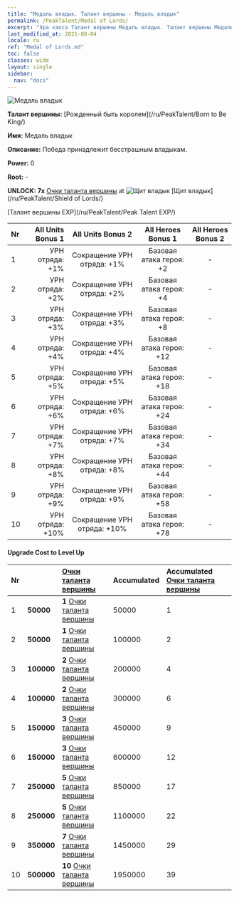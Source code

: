 ```yaml
---
title: "Медаль владык. Талант вершины - Медаль владык"
permalink: /PeakTalent/Medal of Lords/
excerpt: "Эра хаоса Талант вершины Медаль владык. Талант вершины Медаль владык. Медаль владык"
last_modified_at: 2021-08-04
locale: ru
ref: "Medal of Lords.md"
toc: false
classes: wide
layout: single
sidebar:
  nav: "docs"
---
```


  ![Медаль владык](/images/pt/talent_4303.png)

  **Талант вершины:** [Рожденный быть королем](/ru/PeakTalent/Born to Be King/)

  **Имя:** Медаль владык

  **Описание:** Победа принадлежит бесстрашным владыкам.

  **Power:** 0

  **Root:** -

  **UNLOCK: 7x** [Очки таланта вершины](/ItemsRU/con_934/) at ![Щит владык](/images/pt/talent_4302.png) [Щит владык](/ru/PeakTalent/Shield of Lords/)

  [Талант вершины EXP](/ru/PeakTalent/Peak Talent EXP/)

  | Nr | All Units Bonus 1 | All Units Bonus 2 | All Heroes Bonus 1 | All Heroes Bonus 2 |
  |:---|--------------:|:-------------:|:-------------:|:-------------:|
  | 1 | УРН отряда: +1% | Сокращение УРН отряда: +1% | Базовая атака героя: +2 | - |
  | 2 | УРН отряда: +2% | Сокращение УРН отряда: +2% | Базовая атака героя: +4 | - |
  | 3 | УРН отряда: +3% | Сокращение УРН отряда: +3% | Базовая атака героя: +8 | - |
  | 4 | УРН отряда: +4% | Сокращение УРН отряда: +4% | Базовая атака героя: +12 | - |
  | 5 | УРН отряда: +5% | Сокращение УРН отряда: +5% | Базовая атака героя: +18 | - |
  | 6 | УРН отряда: +6% | Сокращение УРН отряда: +6% | Базовая атака героя: +24 | - |
  | 7 | УРН отряда: +7% | Сокращение УРН отряда: +7% | Базовая атака героя: +34 | - |
  | 8 | УРН отряда: +8% | Сокращение УРН отряда: +8% | Базовая атака героя: +44 | - |
  | 9 | УРН отряда: +9% | Сокращение УРН отряда: +9% | Базовая атака героя: +58 | - |
  | 10 | УРН отряда: +10% | Сокращение УРН отряда: +10% | Базовая атака героя: +78 | - |


#### Upgrade Cost to Level Up

  | Nr | <i class="fas fa-coins"/> | [Очки таланта вершины](/ItemsRU/con_934/) | Accumulated <i class="fas fa-coins"/> | Accumulated [Очки таланта вершины](/ItemsRU/con_934/) |
  |:---|:--------------|:-------------|:-------------|:-------------|
  | 1 | **50000** | **1** [Очки таланта вершины](/ItemsRU/con_934/) | 50000 | 1 |
  | 2 | **50000** | **1** [Очки таланта вершины](/ItemsRU/con_934/) | 100000 | 2 |
  | 3 | **100000** | **2** [Очки таланта вершины](/ItemsRU/con_934/) | 200000 | 4 |
  | 4 | **100000** | **2** [Очки таланта вершины](/ItemsRU/con_934/) | 300000 | 6 |
  | 5 | **150000** | **3** [Очки таланта вершины](/ItemsRU/con_934/) | 450000 | 9 |
  | 6 | **150000** | **3** [Очки таланта вершины](/ItemsRU/con_934/) | 600000 | 12 |
  | 7 | **250000** | **5** [Очки таланта вершины](/ItemsRU/con_934/) | 850000 | 17 |
  | 8 | **250000** | **5** [Очки таланта вершины](/ItemsRU/con_934/) | 1100000 | 22 |
  | 9 | **350000** | **7** [Очки таланта вершины](/ItemsRU/con_934/) | 1450000 | 29 |
  | 10 | **500000** | **10** [Очки таланта вершины](/ItemsRU/con_934/) | 1950000 | 39 |

